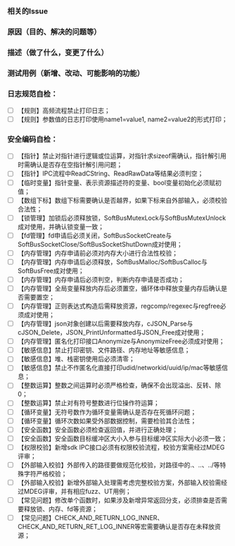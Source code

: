 ### 相关的Issue


### 原因（目的、解决的问题等）


### 描述（做了什么，变更了什么）


### 测试用例（新增、改动、可能影响的功能）


### 日志规范自检：
- [ ] 【规则】高频流程禁止打印日志；
- [ ] 【规则】参数值的日志打印使用name1=value1, name2=value2的形式打印；

### 安全编码自检：
- [ ] 【指针】禁止对指针进行逻辑或位运算，对指针求sizeof需确认，指针解引用时需确认是否存在空指针解引用问题；
- [ ] 【指针】IPC流程中ReadCString、ReadRawData等结果必须判空；
- [ ] 【临时变量】指针变量、表示资源描述符的变量、bool变量初始化必须赋初值；
- [ ] 【数组下标】数组下标需要确认是否越界，如果下标来自外部输入，必须校验合法性；
- [ ] 【锁管理】加锁后必须释放锁，SoftBusMutexLock与SoftBusMutexUnlock成对使用，并确认锁变量一致；
- [ ] 【fd管理】fd申请后必须关闭，SoftBusSocketCreate与SoftBusSocketClose/SoftBusSocketShutDown成对使用；
- [ ] 【内存管理】内存申请前必须对内存大小进行合法性校验；
- [ ] 【内存管理】内存申请后必须释放，SoftBusMalloc/SoftBusCalloc与SoftBusFree成对使用；
- [ ] 【内存管理】内存申请后必须判空，判断内存申请是否成功；
- [ ] 【内存管理】全局变量释放内存后必须置空，循环体中释放变量内存后确认是否需要置空；
- [ ] 【内存管理】正则表达式构造后需释放资源，regcomp/regexec与regfree必须成对使用；
- [ ] 【内存管理】json对象创建以后需要释放内存，cJSON_Parse与cJSON_Delete，JSON_PrintUnformatted与JSON_Free成对使用；
- [ ] 【内存管理】匿名化打印接口Anonymize与AnonymizeFree必须成对使用；
- [ ] 【敏感信息】禁止打印密钥、文件路径、内存地址等敏感信息；
- [ ] 【敏感信息】堆、栈密钥使用后必须清零；
- [ ] 【敏感信息】禁止不作匿名化直接打印udid/networkid/uuid/ip/mac等敏感信息；
- [ ] 【整数运算】整数之间运算时必须严格检查，确保不会出现溢出、反转、除0；
- [ ] 【整数运算】禁止对有符号整数进行位操作符运算；
- [ ] 【循环变量】无符号数作为循环变量需确认是否存在死循环问题；
- [ ] 【循环变量】循环次数如果受外部数据控制，需要检验其合法性；
- [ ] 【安全函数】安全函数必须检查返回值，并进行正确处理；
- [ ] 【安全函数】安全函数目标缓冲区大小入参与目标缓冲区实际大小必须一致；
- [ ] 【权限校验】新增sdk IPC接口必须有权限校验流程，校验方案需经过MDEG评审；
- [ ] 【外部输入校验】外部传入的路径要做规范化校验，对路径中的.、..、../等特殊字符严格校验；
- [ ] 【外部输入校验】新增外部输入处理需考虑完整校验方案，外部输入校验需经过MDEG评审，并有相应fuzz、UT用例；
- [ ] 【常见问题】修改单个函数时，如果涉及新增异常返回分支，必须排查是否需要释放锁、内存、fd等资源；
- [ ] 【常见问题】CHECK_AND_RETURN_LOG_INNER、CHECK_AND_RETURN_RET_LOG_INNER等宏需要确认是否存在未释放资源；